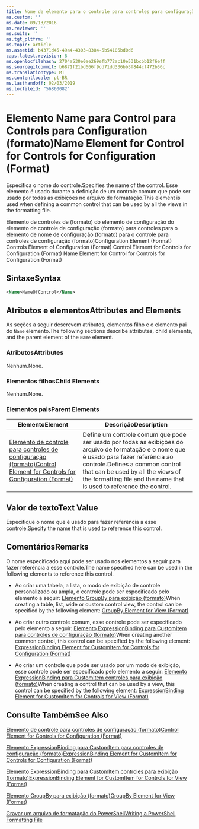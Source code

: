 ```yaml
---
title: Nome de elemento para o controle para controles para configuração (formato) | Microsoft Docs
ms.custom: ''
ms.date: 09/13/2016
ms.reviewer: ''
ms.suite: ''
ms.tgt_pltfrm: ''
ms.topic: article
ms.assetid: b4371d45-49a4-4303-8384-5b54105bd0d6
caps.latest.revision: 8
ms.openlocfilehash: 2704a530e0ae269efb772ac10e531bcbb12f6eff
ms.sourcegitcommit: b6871f21bd666f9cd71dd336bb3f844cf472b56c
ms.translationtype: MT
ms.contentlocale: pt-BR
ms.lasthandoff: 02/03/2019
ms.locfileid: "56860082"
---
```

# <a name="name-element-for-control-for-controls-for-configuration-format"></a><span data-ttu-id="778e7-102">Elemento Name para Control para Controls para Configuration (formato)</span><span class="sxs-lookup"><span data-stu-id="778e7-102">Name Element for Control for Controls for Configuration (Format)</span></span>

<span data-ttu-id="778e7-103">Especifica o nome do controle.</span><span class="sxs-lookup"><span data-stu-id="778e7-103">Specifies the name of the control.</span></span> <span data-ttu-id="778e7-104">Esse elemento é usado durante a definição de um controle comum que pode ser usado por todas as exibições no arquivo de formatação.</span><span class="sxs-lookup"><span data-stu-id="778e7-104">This element is used when defining a common control that can be used by all the views in the formatting file.</span></span>

<span data-ttu-id="778e7-105">Elemento de controles de (formato) do elemento de configuração do elemento de controle de configuração (formato) para controles para o elemento de nome de configuração (formato) para o controle para controles de configuração (formato)</span><span class="sxs-lookup"><span data-stu-id="778e7-105">Configuration Element (Format) Controls Element of Configuration (Format) Control Element for Controls for Configuration (Format) Name Element for Control for Controls for Configuration (Format)</span></span>

## <a name="syntax"></a><span data-ttu-id="778e7-106">Sintaxe</span><span class="sxs-lookup"><span data-stu-id="778e7-106">Syntax</span></span>

```xml
<Name>NameOfControl</Name>

```

## <a name="attributes-and-elements"></a><span data-ttu-id="778e7-107">Atributos e elementos</span><span class="sxs-lookup"><span data-stu-id="778e7-107">Attributes and Elements</span></span>

<span data-ttu-id="778e7-108">As seções a seguir descrevem atributos, elementos filho e o elemento pai do `Name` elemento.</span><span class="sxs-lookup"><span data-stu-id="778e7-108">The following sections describe attributes, child elements, and the parent element of the `Name` element.</span></span>

### <a name="attributes"></a><span data-ttu-id="778e7-109">Atributos</span><span class="sxs-lookup"><span data-stu-id="778e7-109">Attributes</span></span>

<span data-ttu-id="778e7-110">Nenhum.</span><span class="sxs-lookup"><span data-stu-id="778e7-110">None.</span></span>

### <a name="child-elements"></a><span data-ttu-id="778e7-111">Elementos filhos</span><span class="sxs-lookup"><span data-stu-id="778e7-111">Child Elements</span></span>

<span data-ttu-id="778e7-112">Nenhum.</span><span class="sxs-lookup"><span data-stu-id="778e7-112">None.</span></span>

### <a name="parent-elements"></a><span data-ttu-id="778e7-113">Elementos pais</span><span class="sxs-lookup"><span data-stu-id="778e7-113">Parent Elements</span></span>

|<span data-ttu-id="778e7-114">Elemento</span><span class="sxs-lookup"><span data-stu-id="778e7-114">Element</span></span>|<span data-ttu-id="778e7-115">Descrição</span><span class="sxs-lookup"><span data-stu-id="778e7-115">Description</span></span>|
|-------------|-----------------|
|[<span data-ttu-id="778e7-116">Elemento de controle para controles de configuração (formato)</span><span class="sxs-lookup"><span data-stu-id="778e7-116">Control Element for Controls for Configuration (Format)</span></span>](./control-element-for-controls-for-configuration-format.md)|<span data-ttu-id="778e7-117">Define um controle comum que pode ser usado por todas as exibições do arquivo de formatação e o nome que é usado para fazer referência ao controle.</span><span class="sxs-lookup"><span data-stu-id="778e7-117">Defines a common control that can be used by all the views of the formatting file and the name that is used to reference the control.</span></span>|

## <a name="text-value"></a><span data-ttu-id="778e7-118">Valor de texto</span><span class="sxs-lookup"><span data-stu-id="778e7-118">Text Value</span></span>

<span data-ttu-id="778e7-119">Especifique o nome que é usado para fazer referência a esse controle.</span><span class="sxs-lookup"><span data-stu-id="778e7-119">Specify the name that is used to reference this control.</span></span>

## <a name="remarks"></a><span data-ttu-id="778e7-120">Comentários</span><span class="sxs-lookup"><span data-stu-id="778e7-120">Remarks</span></span>

<span data-ttu-id="778e7-121">O nome especificado aqui pode ser usado nos elementos a seguir para fazer referência a esse controle.</span><span class="sxs-lookup"><span data-stu-id="778e7-121">The name specified here can be used in the following elements to reference this control.</span></span>

- <span data-ttu-id="778e7-122">Ao criar uma tabela, a lista, o modo de exibição de controle personalizado ou ampla, o controle pode ser especificado pelo elemento a seguir: [Elemento GroupBy para exibição (formato)](./groupby-element-for-view-format.md)</span><span class="sxs-lookup"><span data-stu-id="778e7-122">When creating a table, list, wide or custom control view, the control can be specified by the following element: [GroupBy Element for View (Format)](./groupby-element-for-view-format.md)</span></span>

- <span data-ttu-id="778e7-123">Ao criar outro controle comum, esse controle pode ser especificado pelo elemento a seguir: [Elemento ExpressionBinding para CustomItem para controles de configuração (formato)](./expressionbinding-element-for-customitem-for-controls-for-configuration-format.md)</span><span class="sxs-lookup"><span data-stu-id="778e7-123">When creating another common control, this control can be specified by the following element: [ExpressionBinding Element for CustomItem for Controls for Configuration (Format)](./expressionbinding-element-for-customitem-for-controls-for-configuration-format.md)</span></span>

- <span data-ttu-id="778e7-124">Ao criar um controle que pode ser usado por um modo de exibição, esse controle pode ser especificado pelo elemento a seguir: [Elemento ExpressionBinding para CustomItem controles para exibição (formato)](./expressionbinding-element-for-customitem-for-controls-for-view-format.md)</span><span class="sxs-lookup"><span data-stu-id="778e7-124">When creating a control that can be used by a view, this control can be specified by the following element: [ExpressionBinding Element for CustomItem for Controls for View (Format)](./expressionbinding-element-for-customitem-for-controls-for-view-format.md)</span></span>

## <a name="see-also"></a><span data-ttu-id="778e7-125">Consulte Também</span><span class="sxs-lookup"><span data-stu-id="778e7-125">See Also</span></span>

[<span data-ttu-id="778e7-126">Elemento de controle para controles de configuração (formato)</span><span class="sxs-lookup"><span data-stu-id="778e7-126">Control Element for Controls for Configuration (Format)</span></span>](./control-element-for-controls-for-configuration-format.md)

[<span data-ttu-id="778e7-127">Elemento ExpressionBinding para CustomItem para controles de configuração (formato)</span><span class="sxs-lookup"><span data-stu-id="778e7-127">ExpressionBinding Element for CustomItem for Controls for Configuration (Format)</span></span>](./expressionbinding-element-for-customitem-for-controls-for-configuration-format.md)

[<span data-ttu-id="778e7-128">Elemento ExpressionBinding para CustomItem controles para exibição (formato)</span><span class="sxs-lookup"><span data-stu-id="778e7-128">ExpressionBinding Element for CustomItem for Controls for View (Format)</span></span>](./expressionbinding-element-for-customitem-for-controls-for-view-format.md)

[<span data-ttu-id="778e7-129">Elemento GroupBy para exibição (formato)</span><span class="sxs-lookup"><span data-stu-id="778e7-129">GroupBy Element for View (Format)</span></span>](./groupby-element-for-view-format.md)

[<span data-ttu-id="778e7-130">Gravar um arquivo de formatação do PowerShell</span><span class="sxs-lookup"><span data-stu-id="778e7-130">Writing a PowerShell Formatting File</span></span>](./writing-a-powershell-formatting-file.md)
